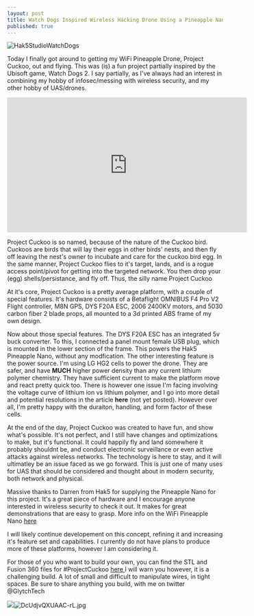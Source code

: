 ```yaml
---
layout: post
title: Watch Dogs Inspired Wireless Hacking Drone Using a Pineapple Nano
published: true
---
```

![Hak5StudioWatchDogs]({{site.baseurl}}/images/2018/5/Ddhk21UVwAA7s01.jpg)

<p> Today I finally got around to getting my WiFi Pineapple Drone, Project Cuckoo, out and flying. This was (is) a fun project 
partially inspired by the Ubisoft game, Watch Dogs 2. I say partially, as I've always had an interest in combining my hobby of
infosec/messing with wireless security, and my other hobby of UAS/drones. </p> 

<iframe width="560" height="315" src="https://www.youtube.com/embed/lKtKYhTO5wk" frameborder="0" allow="autoplay; encrypted-media" allowfullscreen></iframe>

<p> Project Cuckoo is so named, because of the nature of the Cuckoo bird. Cuckoos are birds that will lay their eggs in other 
birds' nests, and then fly off leaving the nest's owner to incubate and care for the cuckoo bird egg. In the same manner, 
Project Cuckoo flies to it's target, lands, and is a rogue access point/pivot for getting into the targeted network. You then 
drop your (egg) shells/persistance, and fly off. Thus, the silly name Project Cuckoo </p> 

<p> At it's core, Project Cuckoo is a pretty average platform, with a couple of special features. It's hardware consists of a 
Betaflight OMNIBUS F4 Pro V2 Flight controller, M8N GPS, DYS F20A ESC, 2006 2400KV motors, and 5030 carbon fiber 2 blade props, all mounted 
to a 3d printed ABS frame of my own design. </p> 

<p> Now about those special features. The DYS F20A ESC has an integrated 5v buck converter. To this, I connected a panel mount 
female USB plug, which is mounted in the lower section of the frame. This powers the Hak5 Pineapple Nano, without any modfication.
The other interesting feature is the power source. I'm using LG HG2 cells to power the drone. They are safer, and have <b>MUCH</b> 
higher power density than any current lithium polymer chemistry. They have sufficient current to make the platform move and react
pretty quick too. There is however one issue I'm facing involving the voltage curve of lithium ion vs lithium polymer, and I go 
into more detail and potential resolutions in the article <b>here</b> (not yet posted). However over all, I'm pretty happy with 
the duraiton, handling, and form factor of these cells. </p> 

<p> At the end of the day, Project Cuckoo was created to have fun, and show what's possible. It's not perfect, and I still have 
changes and optimizations to make, but it's functional. It could happily fly and land somewhere it probably shouldnt be, and 
conduct electronic surveillance or even active attacks against wireless networks. The technology is here to stay, and it will 
ultimatley be an issue faced as we go forward. This is just one of many uses for UAS that should be considered and thought about in modern security,
both network and physical. </p> 

<p> Massive thanks to Darren from Hak5 for supplying the Pineapple Nano for this project. It's a great piece of hardware and I encourage anyone interested in wireless security to check it out. It makes for great demonstrations that are easy to grasp. 
More info on the WiFi Pineapple Nano <a href="https://www.wifipineapple.com/pages/nano">here</a> </p> 
<p> I will likely continue developement on this concept, refining it and increasing it's feature set and capabilities. I currently 
do not have plans to produce more of these platforms, however I am considering it. </p>

<p> For those of you who want to build your own, you can find the STL and Fusion 360 files for #ProjectCuckoo <a href=https://www.thingiverse.com/thing:2924015> here </a>
I will warn you however, it is a challenging build. A lot of small and difficult to manipulate wires, in tight spaces. Be sure to share anything you build, with me on twitter @GlytchTech</p>

![]({{site.baseurl}}/_posts/DcUdjvQXUAAC-rL.jpg)![DcUdjvQXUAAC-rL.jpg]({{site.baseurl}}/images/2018/5/DcUdjvQXUAAC-rL.jpg)
